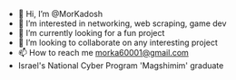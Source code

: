 - 👋 Hi, I’m @MorKadosh
- 👀 I’m interested in networking, web scraping, game dev 
- 🌱 I’m currently looking for a fun project
- 💞️ I’m looking to collaborate on any interesting project
- 📫 How to reach me morka60001@gmail.com
- Israel's National Cyber Program 'Magshimim' graduate
<!---
Kasdosh/Kasdosh is a ✨ special ✨ repository because its `README.md` (this file) appears on your GitHub profile.
You can click the Preview link to take a look at your changes.
--->
